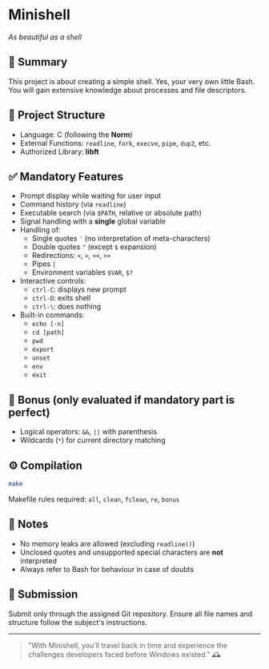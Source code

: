 # Minishell

_As beautiful as a shell_

## 📝 Summary

This project is about creating a simple shell. Yes, your very own little Bash.
You will gain extensive knowledge about processes and file descriptors.

## 📁 Project Structure

- Language: C (following the **Norm**)
- External Functions: `readline`, `fork`, `execve`, `pipe`, `dup2`, etc.
- Authorized Library: **libft**

## ✅ Mandatory Features

- Prompt display while waiting for user input
- Command history (via `readline`)
- Executable search (via `$PATH`, relative or absolute path)
- Signal handling with a **single** global variable
- Handling of:
  - Single quotes `'` (no interpretation of meta-characters)
  - Double quotes `"` (except `$` expansion)
  - Redirections: `<`, `>`, `<<`, `>>`
  - Pipes `|`
  - Environment variables `$VAR`, `$?`
- Interactive controls:
  - `ctrl-C`: displays new prompt
  - `ctrl-D`: exits shell
  - `ctrl-\`: does nothing
- Built-in commands:
  - `echo [-n]`
  - `cd [path]`
  - `pwd`
  - `export`
  - `unset`
  - `env`
  - `exit`

## 🌟 Bonus (only evaluated if mandatory part is perfect)

- Logical operators: `&&`, `||` with parenthesis
- Wildcards (`*`) for current directory matching

## ⚙️ Compilation

```bash
make
```

Makefile rules required: `all`, `clean`, `fclean`, `re`, `bonus`

## 📌 Notes

- No memory leaks are allowed (excluding `readline()`)
- Unclosed quotes and unsupported special characters are **not** interpreted
- Always refer to Bash for behaviour in case of doubts

## 📂 Submission

Submit only through the assigned Git repository. Ensure all file names and structure follow the subject's instructions.

---

> "With Minishell, you’ll travel back in time and experience the challenges developers faced before Windows existed." 🕰️
